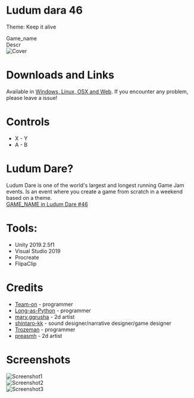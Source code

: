 # Ludum dara 46
Theme: Keep it alive  

Game_name  
Descr  
![Cover](Screenshots/Cover1.jpg)  

# Downloads and Links
Available in [Windows, Linux, OSX and Web](itch.io). If you encounter any problem, please leave a issue! 

# Controls
 * X - Y
 * A - B

# Ludum Dare?
Ludum Dare is one of the world's largest and longest running Game Jam events. Is an event where you create a game from scratch in a weekend based on a theme.  
[GAME_NAME in Ludum Dare #46](https://ldjam.com/events/ludum-dare/46/$178354)  

# Tools:
 * Unity 2019.2.5f1
 * Visual Studio 2019
 * Procreate
 * FlipaClip

# Credits
 * [Team-on](https://github.com/Team-on) - programmer
 * [Long-as-Python](https://github.com/Long-as-Python) - programmer
 * [mary.ggrusha](https://www.instagram.com/ggrusha_art/) - 2d artist
 * [shintaro-kk](https://www.instagram.com/shintaro_kk) - sound designer/narrative designer/game designer
 * [Trozeman](https://github.com/Trozeman) - programmer
 * [preasmh](https://www.instagram.com/preasmh/) - 2d artist

# Screenshots
![Screenshot1](Screenshots/1.jpeg)  
![Screenshot2](Screenshots/2.jpeg)  
![Screenshot3](Screenshots/3.jpeg)  
